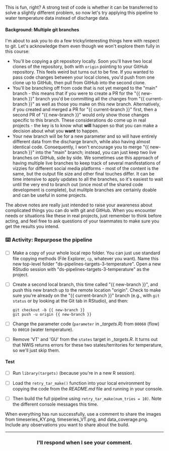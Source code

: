This is fun, right? A strong test of code is whether it can be transferred to solve a slightly different problem, so now let's try applying this pipeline to water temperature data instead of discharge data.

#### Background: Multiple git branches

I'm about to ask you to do a few tricky/interesting things here with respect to git. Let's acknowledge them even though we won't explore them fully in this course:

* You'll be copying a git repository locally. Soon you'll have two local clones of the repository, both with `origin` pointing to your GitHub repository. This feels weird but turns out to be fine. If you wanted to pass code changes between your local clones, you'd push from one clone up to GitHub, then pull from GitHub into the second clone.
* You'll be branching off from code that is not yet merged to the "main" branch - this means that if you were to create a PR for the "{{ new-branch }}" branch you'd be committing all the changes from "{{ current-branch }}" as well as those you make on this new branch. Alternatively, if you created and merged a PR for "{{ current-branch }}" first, then a second PR of "{{ new-branch }}" would only show those changes specific to this branch. These considerations do come up in real projects - the key is to know what **will** happen so that you can make a decision about what you **want** to happen.
* Your new branch will be for a new parameter and so will have entirely different data from the discharge branch, while also having almost identical code. Consequently, I won't encourage you to merge "{{ new-branch }}" into the "main" branch; instead, you can just keep two live branches on GitHub, side by side. We sometimes use this approach of having multiple live branches to keep track of several manifestations of vizzies for different social media platforms - most of the content is the same, but the output file size and other final touches differ. It can be time intensive to apply updates to all the branches, so it's easiest to wait until the very end to branch out (once most of the shared code development is complete), but mulitple branches are certainly doable and can be useful in some projects.

The above notes are really just intended to raise your awareness about complicated things you can do with git and GitHub. When you encounter needs or situations like these in real projects, just remember to think before acting, and feel free to ask questions of your teammates to make sure you get the results you intend.

### :keyboard: Activity: Repurpose the pipeline

- [ ] Make a copy of your whole local repo folder. You can just use standard file copying methods (File Explorer, `cp`, whatever you want). Name this new top-level folder "ds-pipelines-targets-3-temperature". Open a new RStudio session with "ds-pipelines-targets-3-temperature" as the project.

- [ ] Create a second local branch, this time called "{{ new-branch }}", and push this new branch up to the remote location "origin". Check to make sure you're already on the "{{ current-branch }}" branch (e.g., with `git status` or by looking at the Git tab in RStudio), and then:
  ```
  git checkout -b {{ new-branch }}
  git push -u origin {{ new-branch }}
  ```

- [ ] Change the parameter code (`parameter` in *_targets.R*) from `00060` (flow) to `00010` (water temperature).

- [ ] Remove 'VT' and 'GU' from the `states` target in *_targets.R*. It turns out that NWIS returns errors for these two states/territories for temperature, so we'll just skip them.

#### Test

- [ ] Run `library(targets)` (because you're in a new R session).

- [ ] Load the `retry_tar_make()` function into your local environment by copying the code from the *README.md* file and running in your console. 

- [ ] Then build the full pipeline using `retry_tar_make(num_tries = 10)`. Note the different console messages this time.

When everything has run successfully, use a comment to share the images from timeseries_KY.png, timeseries_VT.png, and data_coverage.png. Include any observations you want to share about the build.

<hr><h3 align="center">I'll respond when I see your comment.</h3>
